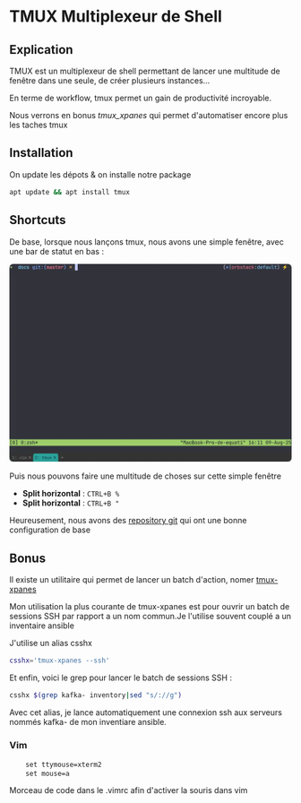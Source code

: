 # TMUX Multiplexeur de Shell

## Explication

TMUX est un multiplexeur de shell permettant de lancer une multitude de
fenêtre dans une seule, de créer plusieurs instances...

En terme de workflow, tmux permet un gain de productivité incroyable.

Nous verrons en bonus _tmux_xpanes_ qui permet d'automatiser encore plus les taches tmux

## Installation

On update les dépots & on installe notre package

```bash
apt update && apt install tmux
```

## Shortcuts

De base, lorsque nous lançons tmux, nous avons une simple fenêtre, avec
une bar de statut en bas :

![Tmux basique](./_img/tmux_standard.webp)

Puis nous pouvons faire une multitude de choses sur cette simple fenêtre

* **Split horizontal** : `CTRL+B %`
* **Split horizontal** : `CTRL+B "`

Heureusement, nous avons des [repository git](https://github.com/gpakosz/.tmux) qui ont une bonne configuration de base

## Bonus

Il existe un utilitaire qui permet de lancer un batch d'action, nomer [tmux-xpanes](https://github.com/greymd/tmux-xpanes)

Mon utilisation la plus courante de tmux-xpanes est pour ouvrir un batch de sessions SSH par rapport a un nom commun.Je l'utilise souvent couplé a un inventaire ansible

J'utilise un alias csshx

```sh
csshx='tmux-xpanes --ssh'
```

Et enfin, voici le grep pour lancer le batch de sessions SSH :

```sh
csshx $(grep kafka- inventory|sed "s/://g")
```

Avec cet alias, je lance automatiquement une connexion ssh aux serveurs nommés kafka- de mon inventiare ansible.

### Vim

```vim
    set ttymouse=xterm2
    set mouse=a
```

Morceau de code dans le .vimrc afin d'activer la souris dans vim
